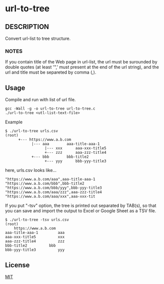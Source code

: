 # url-to-tree

## DESCRIPTION
Convert url-list to tree structure.

### NOTES

If you contain title of the Web page in url-list, 
the url must be surounded by double quotes (at least '",' must present at the end of the url string),
and the url and title must be separeted by comma (,).

## Usage
Compile and run with list of url file.
```
gcc -Wall -g -o url-to-tree url-to-tree.c
./url-to-tree <utl-list-text-file>
```
Example
```
$ ./url-to-tree urls.csv
(root)
      +--- https://www.a.b.com
            |--- aaa		aaa-title-aaa-1    
                  |--- xxx		aaa-xxx-title5
                  +--- zzz		aaa-zzz-title4
            +--- bbb		bbb-title2    
                  +--- yyy		bbb-yyy-title3
```
here, urls.csv looks like...
```
"https://www.a.b.com/aaa",aaa-title-aaa-1    
"https://www.a.b.com/bbb",bbb-title2    
"https://www.a.b.com/bbb/yyy",bbb-yyy-title3
"https://www.a.b.com/aaa/zzz",aaa-zzz-title4
"https://www.a.b.com/aaa/xxx",aaa-xxx-tit
```
If you put "-tsv" option, the tree is printed out separated by TAB(s),
so that you can save and import the output to Excel or Google Sheet as a TSV file.
```
$ ./url-to-tree -tsv urls.csv
(root)
	https://www.a.b.com
aaa-title-aaa-1    		aaa
aaa-xxx-title5			xxx
aaa-zzz-title4			zzz
bbb-title2    		bbb
bbb-yyy-title3			yyy
```

## License
[MIT](https://choosealicense.com/licenses/mit/)
